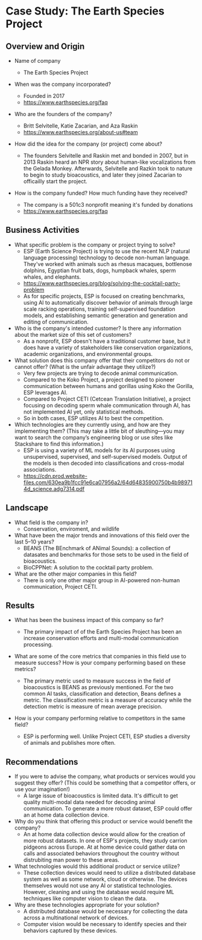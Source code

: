 # Case Study: The Earth Species Project

## Overview and Origin

* Name of company
    * The Earth Species Project

* When was the company incorporated?
    * Founded in 2017
    * https://www.earthspecies.org/faq

* Who are the founders of the company?
    * Britt Selvitelle, Katie Zacarian, and Aza Raskin
    * https://www.earthspecies.org/about-us#team
* How did the idea for the company (or project) come about?
    * The founders Selvitelle and Raskin met and bonded in 2007, but in 2013 Raskin heard an NPR story about human-like vocalizations from the Gelada Monkey. Afterwards, Selvitelle and Razkin took to nature to begin to study bioacoustics, and later they joined Zacarian to officailly start the project.
* How is the company funded? How much funding have they received?
    * The company is a 501c3 nonprofit meaning it's funded by donations
    * https://www.earthspecies.org/faq
## Business Activities

* What specific problem is the company or project trying to solve?
    * ESP (Earth Science Project) is trying to use the recent NLP (natural language processing) technology to decode non-human language. They've worked with animals such as rhesus macaques, bottlenose dolphins, Egyptian fruit bats, dogs, humpback whales, sperm whales, and elephants.
    * https://www.earthspecies.org/blog/solving-the-cocktail-party-problem
    * As for specific projects, ESP is focused on creating benchmarks, using AI to automatically discover behavior of animals through large scale racking operations, training self-supervised foundation models, and establishing semantic generation and generation and editing of communication.
* Who is the company's intended customer? Is there any information about the market size of this set of customers?
    * As a nonprofit, ESP doesn't have a traditional customer base, but it does have a variety of stakeholders like conservation organizations, academic organizations, and environmental groups.
* What solution does this company offer that their competitors do not or cannot offer? (What is the unfair advantage they utilize?)
    * Very few projects are trying to decode animal communication.
    * Compared to the Koko Project, a project designed to pioneer communication between humans and gorillas using Koko the Gorilla, ESP leverages AI.
    * Compared to Project CETI (Cetcean Translation Initiative), a project focusing on decoding sperm whale communication through AI, has not implemented AI yet, only statistical methods.
    * So in both cases, ESP utilizes AI to best the competition. 
* Which technologies are they currently using, and how are they implementing them? (This may take a little bit of sleuthing&mdash;you may want to search the company’s engineering blog or use sites like Stackshare to find this information.)
    * ESP is using a variety of ML models for its AI purposes using unsupervised, supervised, and self-supervised models. Output of the models is then decoded into classifications and cross-modal associations.
    * https://cdn.prod.website-files.com/630ea9b1fcc91e6ca07956a2/64d64835900750b4b989714d_science.adg7314.pdf
## Landscape

* What field is the company in?
    * Conservation, enviroment, and wildlife
* What have been the major trends and innovations of this field over the last 5&ndash;10 years?
    * BEANS (The BEnchmark of ANimal Sounds): a collection of datasates and benchmarks for those sets to be used in the field of bioacoustics.
    * BioCPPNet: A solution to the cocktail party problem.
* What are the other major companies in this field?
    * There is only one other major group in AI-powered non-human communication, Project CETI.
## Results

* What has been the business impact of this company so far?
    * The primary impact of of the Earth Species Project has been an increase conservation efforts and multi-modal communication processing.
* What are some of the core metrics that companies in this field use to measure success? How is your company performing based on these metrics?
    * The primary metric used to measure success in the field of bioacoustics is BEANS as previously mentioned. For the two common AI tasks, classification and detection, Beans defines a metric. The classification metric is a measure of accuracy while the detection metric is measure of mean average precision.

* How is your company performing relative to competitors in the same field?
    * ESP is performing well. Unlike Project CETI, ESP studies a diversity of animals and publishes more often.
## Recommendations

* If you were to advise the company, what products or services would you suggest they offer? (This could be something that a competitor offers, or use your imagination!)
    * A large issue of bioacoustics is limited data. It's difficult to get quality multi-modal data needed for decoding animal communication. To generate a more robust dataset, ESP could offer an at home data collection device.
* Why do you think that offering this product or service would benefit the company?
    * An at home data collection device would allow for the creation of more robust datasets. In one of ESP's projects, they study carrion pidgeons across Europe. At at home device could gather data on calls and associated behaviors throughout the country without distrubiting man power to these areas.
* What technologies would this additional product or service utilize?
    * These collection devices would need to utilize a distributed database system as well as some network, cloud or otherwise. The devices themselves would not use any AI or statistical technologies. However, cleaning and using the database would require ML techniques like computer vision to clean the data.
* Why are these technologies appropriate for your solution?
    * A distributed database would be necessary for collecting the data across a multinational network of devices.
    * Computer vision would be necessary to identify species and their behaviors captured by these devices.